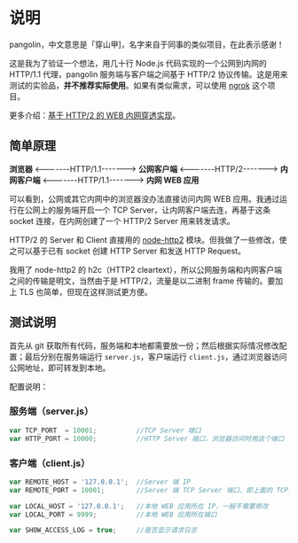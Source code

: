 # 说明

pangolin，中文意思是「穿山甲]，名字来自于同事的类似项目，在此表示感谢！

这是我为了验证一个想法，用几十行 Node.js 代码实现的一个公网到内网的 HTTP/1.1 代理，pangolin 服务端与客户端之间基于 HTTP/2 协议传输。这是用来测试的实验品，**并不推荐实际使用**。如果有类似需求，可以使用 [ngrok](https://github.com/inconshreveable/ngrok/) 这个项目。

更多介绍：[基于 HTTP/2 的 WEB 内网穿透实现](https://imququ.com/post/tunnel-to-localhost-base-on-http2.html)。

## 简单原理

**浏览器** <-------HTTP/1.1-------> **公网客户端** <-------HTTP/2-------> **内网客户端** <-------HTTP/1.1-------> **内网 WEB 应用**

可以看到，公网或其它内网中的浏览器没办法直接访问内网 WEB 应用。我通过运行在公网上的服务端开启一个 TCP Server，让内网客户端去连，再基于这条 socket 连接，在内网创建了一个 HTTP/2 Server 用来转发请求。

HTTP/2 的 Server 和 Client 直接用的 [node-http2](https://github.com/molnarg/node-http2) 模块。但我做了一些修改，使之可以基于已有 socket 创建 HTTP Server 和发送 HTTP Request。

我用了 node-http2 的 h2c（HTTP2 cleartext），所以公网服务端和内网客户端之间的传输是明文，当然由于是 HTTP/2，流量是以二进制 frame 传输的。要加上 TLS 也简单，但现在这样测试更方便。

## 测试说明

首先从 git 获取所有代码，服务端和本地都需要放一份；然后根据实际情况修改配置；最后分别在服务端运行 `server.js`，客户端运行 `client.js`，通过浏览器访问公网地址，即可转发到本地。

配置说明：

### 服务端（server.js）

```js
var TCP_PORT  = 10001; 			//TCP Server 端口
var HTTP_PORT = 10000; 			//HTTP Server 端口，浏览器访问时用这个端口
```

### 客户端（client.js）

```js
var REMOTE_HOST = '127.0.0.1'; 	//Server 端 IP
var REMOTE_PORT = 10001; 		//Server 端 TCP Server 端口，即上面的 TCP_PORT

var LOCAL_HOST = '127.0.0.1'; 	//本地 WEB 应用所在 IP，一般不需要修改
var LOCAL_PORT = 9999; 			//本地 WEB 应用所在端口

var SHOW_ACCESS_LOG = true; 	//是否显示请求日志
```


